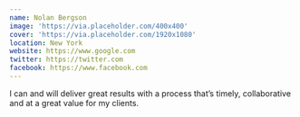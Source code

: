 ```yaml
---
name: Nolan Bergson
image: 'https://via.placeholder.com/400x400'
cover: 'https://via.placeholder.com/1920x1080'
location: New York
website: https://www.google.com
twitter: https://twitter.com
facebook: https://www.facebook.com
---
```

I can and will deliver great results with a process that’s timely, collaborative and at a great value for my clients.